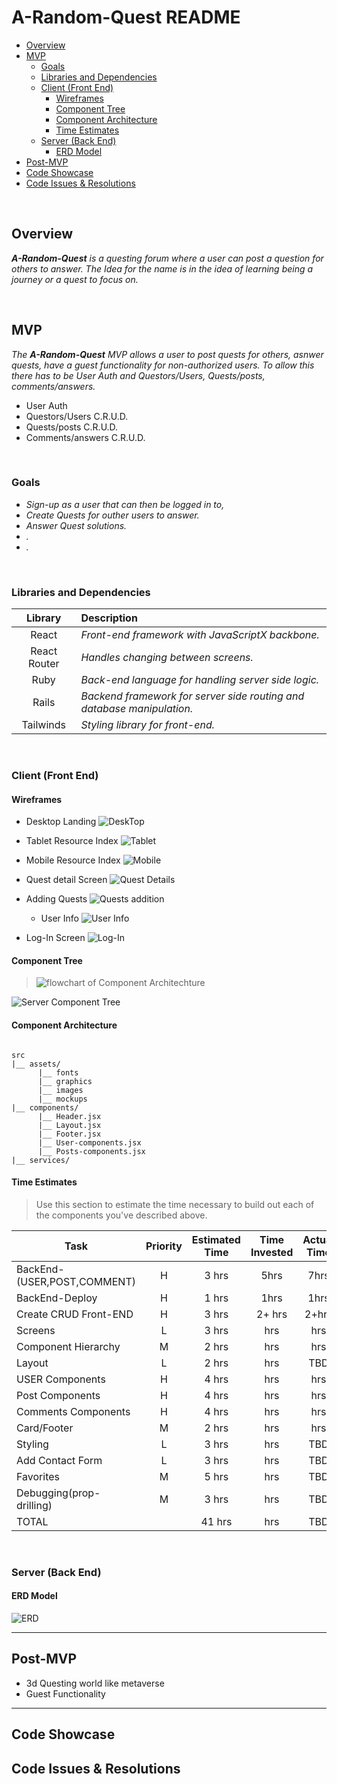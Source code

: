 # A-Random-Quest README

- [Overview](#overview)
- [MVP](#mvp)
  - [Goals](#goals)
  - [Libraries and Dependencies](#libraries-and-dependencies)
  - [Client (Front End)](#client-front-end)
    - [Wireframes](#wireframes)
    - [Component Tree](#component-tree)
    - [Component Architecture](#component-architecture)
    - [Time Estimates](#time-estimates)
  - [Server (Back End)](#server-back-end)
    - [ERD Model](#erd-model)
- [Post-MVP](#post-mvp)
- [Code Showcase](#code-showcase)
- [Code Issues & Resolutions](#code-issues--resolutions)

<br>

## Overview

_**A-Random-Quest** is a questing forum where a user can post a question for others to answer. The Idea for the name is in the idea of learning being a journey or a quest to focus on._

<br>

## MVP

_The **A-Random-Quest** MVP allows a user to post quests for others, asnwer quests, have a guest functionality for non-authorized users. To allow this there has to be User Auth and Questors/Users, Quests/posts, comments/answers._

- User Auth
- Questors/Users C.R.U.D.
- Quests/posts C.R.U.D.
- Comments/answers C.R.U.D.

<br>

### Goals

- _Sign-up as a user that can then be logged in to,_
- _Create Quests for outher users to answer._
- _Answer Quest solutions._
- _._
- _._

<br>

### Libraries and Dependencies

|   Library    | Description                                                            |
| :----------: | :--------------------------------------------------------------------- |
|    React     | _Front-end framework with JavaScriptX backbone._                       |
| React Router | _Handles changing between screens._                                    |
|     Ruby     | _Back-end language for handling server side logic._                    |
|    Rails     | _Backend framework for server side routing and database manipulation._ |
|  Tailwinds   | _Styling library for front-end._                                       |

<br>

### Client (Front End)

#### Wireframes

- Desktop Landing
  ![DeskTop](<https://github.com/mike701/A-Random-Quest/blob/2e000d645ea379a3451a59e84845e711639caca9/Desktop%20A.R.Q.%20(3).png>)

- Tablet Resource Index
  ![Tablet](<https://github.com/mike701/A-Random-Quest/blob/2e000d645ea379a3451a59e84845e711639caca9/Desktop%20A.R.Q.%20(5).png>)

- Mobile Resource Index
  ![Mobile](<https://github.com/mike701/A-Random-Quest/blob/2e000d645ea379a3451a59e84845e711639caca9/Desktop%20A.R.Q.%20(4).png>)

- Quest detail Screen
  ![Quest Details](<https://github.com/mike701/A-Random-Quest/blob/1edd8770326592ce74ed60ca28b909c41eaa348d/assets/Desktop%20A.R.Q.%20(6).png>)

- Adding Quests
  ![Quests addition](<https://github.com/mike701/A-Random-Quest/blob/1edd8770326592ce74ed60ca28b909c41eaa348d/assets/Desktop%20A.R.Q.%20(8).png>)

  - User Info
    ![User Info](<https://github.com/mike701/A-Random-Quest/blob/1edd8770326592ce74ed60ca28b909c41eaa348d/assets/Desktop%20A.R.Q.%20(9).png>)

- Log-In Screen
  ![Log-In](<https://github.com/mike701/A-Random-Quest/blob/1edd8770326592ce74ed60ca28b909c41eaa348d/assets/Desktop%20A.R.Q.%20(7).png>)

#### Component Tree

> ![flowchart of Component Architechture](https://github.com/mike701/A-Random-Quest/blob/553e6094c98fd8a9a6a20d1eff7b0a1bb09d3692/A.R.Q.%20component%20Hierarchy.png)

![Server Component Tree](https://gist.git.generalassemb.ly/davidtwhitlatch/414107e2560ae0bb65e233570f2fe056#file-component-tree-png)

#### Component Architecture

```structure

src
|__ assets/
      |__ fonts
      |__ graphics
      |__ images
      |__ mockups
|__ components/
      |__ Header.jsx
      |__ Layout.jsx
      |__ Footer.jsx
      |__ User-components.jsx
      |__ Posts-components.jsx
|__ services/

```

#### Time Estimates

> Use this section to estimate the time necessary to build out each of the components you've described above.

| Task                        | Priority | Estimated Time | Time Invested | Actual Time |
| --------------------------- | :------: | :------------: | :-----------: | :---------: |
| BackEnd-(USER,POST,COMMENT) |    H     |     3 hrs      |     5hrs      |    7hrs     |
| BackEnd-Deploy              |    H     |     1 hrs      |     1hrs      |    1hrs     |
| Create CRUD Front-END       |    H     |     3 hrs      |    2+ hrs     |    2+hrs    |
| Screens                     |    L     |     3 hrs      |      hrs      |     hrs     |
| Component Hierarchy         |    M     |     2 hrs      |      hrs      |     hrs     |
| Layout                      |    L     |     2 hrs      |      hrs      |     TBD     |
| USER Components             |    H     |     4 hrs      |      hrs      |     hrs     |
| Post Components             |    H     |     4 hrs      |      hrs      |     hrs     |
| Comments Components         |    H     |     4 hrs      |      hrs      |     hrs     |
| Card/Footer                 |    M     |     2 hrs      |      hrs      |     hrs     |
| Styling                     |    L     |     3 hrs      |      hrs      |     TBD     |
| Add Contact Form            |    L     |     3 hrs      |      hrs      |     TBD     |
| Favorites                   |    M     |     5 hrs      |      hrs      |     TBD     |
| Debugging(prop-drilling)    |    M     |     3 hrs      |      hrs      |     TBD     |
| TOTAL                       |          |     41 hrs     |      hrs      |     TBD     |

<br>

### Server (Back End)

#### ERD Model

![ERD](https://github.com/mike701/A-Random-Quest/blob/1c10ea407a3e1a253bb15cb9e8098836f0d9ba45/assets/ERD.drawio.png)
<br>

---

## Post-MVP

- 3d Questing world like metaverse
- Guest Functionality

---

## Code Showcase

## Code Issues & Resolutions
